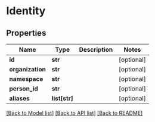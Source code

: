 # Identity

## Properties
Name | Type | Description | Notes
------------ | ------------- | ------------- | -------------
**id** | **str** |  | [optional] 
**organization** | **str** |  | [optional] 
**namespace** | **str** |  | [optional] 
**person_id** | **str** |  | [optional] 
**aliases** | **list[str]** |  | [optional] 

[[Back to Model list]](../README.md#documentation-for-models) [[Back to API list]](../README.md#documentation-for-api-endpoints) [[Back to README]](../README.md)

